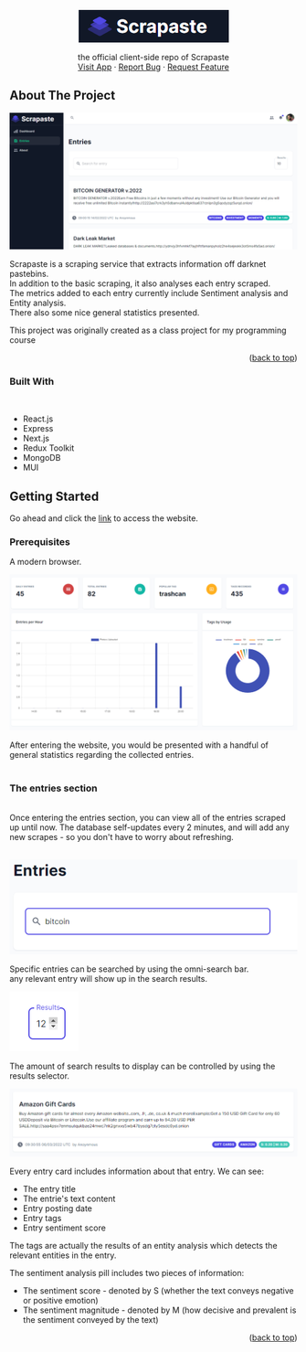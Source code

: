 <div id="top"></div>

<!-- PROJECT LOGO -->
<br />
<div align="center">
    <img src="images/logo.png" alt="Logo" >

  <p align="center">
    the official client-side repo of Scrapaste
    <br />
    <a href="https://scrapaste.herokuapp.com/">Visit App</a>  
    ·
    <a href="https://github.com/strauss02/scraper-frontend/issues">Report Bug</a>
    ·
    <a href="https://github.com/strauss02/scraper-frontend/issues">Request Feature</a>
  </p>
</div>

## About The Project

![](images/screenshot2.png)

Scrapaste is a scraping service that extracts information off darknet pastebins.  
In addition to the basic scraping, it also analyses each entry scraped.  
The metrics added to each entry currently include Sentiment analysis and Entity analysis.  
There also some nice general statistics presented.

This project was originally created as a class project for my programming course

<p align="right">(<a href="#top">back to top</a>)</p>

### Built With

<br>

- React.js
- Express
- Next.js
- Redux Toolkit
- MongoDB
- MUI

<!-- GETTING STARTED -->

## Getting Started

Go ahead and click the [link](https://scrapaste.herokuapp.com/) to access the website.

### Prerequisites

A modern browser.

![Dashboard statistics](images/1.png)

After entering the website, you would be presented with a handful of general statistics regarding the collected entries.  
</br>

### The entries section

</br>
Once entering the entries section, you can view all of the entries scraped up until now. The database self-updates every 2 minutes, and will add any new scrapes - so you don't have to worry about refreshing.  
</br>  
</br>

![Omni search](images/2.png)

Specific entries can be searched by using the omni-search bar.  
any relevant entry will show up in the search results.

![results](images/3.png)

The amount of search results to display can be controlled by using the results selector.

![results](images/4.png)

Every entry card includes information about that entry. We can see:

- The entry title
- The entrie's text content
- Entry posting date
- Entry tags
- Entry sentiment score

The tags are actually the results of an entity analysis which detects the relevant entities in the entry.

The sentiment analysis pill includes two pieces of information:

- The sentiment score - denoted by S (whether the text conveys negative or positive emotion)
- The sentiment magnitude - denoted by M (how decisive and prevalent is the sentiment conveyed by the text)

<!-- USAGE EXAMPLES -->

<p align="right">(<a href="#top">back to top</a>)</p>
